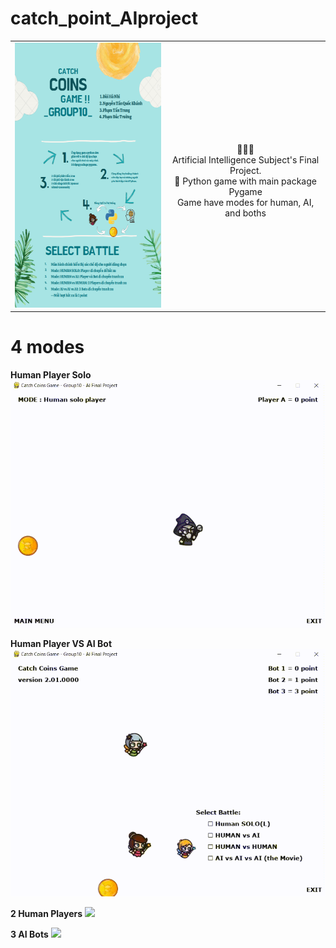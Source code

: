 # catch_point_AIproject

<table>
    <tr>
        <td align="center"><a href="https://github.com/jay-pro/catch_point_AIproject" target="_blank"><img src="https://github.com/jay-pro/catch_point_AIproject/blob/main/gifs/poster(2).png" width="300px" height="424px"></a></td>
        <td align="center"><br>🤖🧑‍💻<br>
Artificial Intelligence Subject's Final Project.<br>🐍 Python game with main package Pygame<br>Game have modes for human, AI, and boths<br></td>
    </tr>
</table>

# 4 modes

<strong>Human Player Solo</strong>
<img src='https://github.com/jay-pro/catch_point_AIproject/blob/main/gifs/humanplayersolo.gif'>

<strong>Human Player VS AI Bot</strong>
<img src='https://github.com/jay-pro/catch_point_AIproject/blob/main/gifs/humanvsai.gif'>

<strong>2 Human Players</strong>
<img src='https://github.com/jay-pro/catch_point_AIproject/blob/main/gifs/humanvshuman.gif'>

<strong>3 AI Bots</strong>
<img src='https://github.com/jay-pro/catch_point_AIproject/blob/main/gifs/aivsaivsai.gif'>
